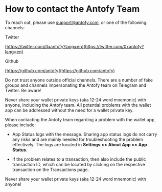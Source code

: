 # How to contact the Antofy Team

To reach out, please use support@antofy.com, or one of the following channels:

Twitter

[https://twitter.com/0xantofy?lang=en](https://twitter.com/0xantofy?lang=en)

Github

[https://github.com/antofy](https://github.com/antofy)

Do not trust anyone outside official channels. There are a number of fake groups and channels impersonating the Antofy team on Telegram and Twitter. Be aware!

Never share your wallet private keys (aka 12-24 word mnemonic) with anyone, including the Antofy team. All potential problems with the wallet app can be addressed without the need for a wallet private key.

When contacting the Antofy team regarding a problem with the wallet app, please include:

- App Status logs with the message. Sharing app status logs do not carry any risks and are mainly needed for troubleshooting the problem effectively. The logs are located in **Settings >> About App >> App Status**.

- If the problem relates to a transaction, then also include the public transaction ID, which can be located by clicking on the respective transaction on the Transactions page.

Never share your wallet private keys (aka 12-24 word mnemonic) with anyone!
